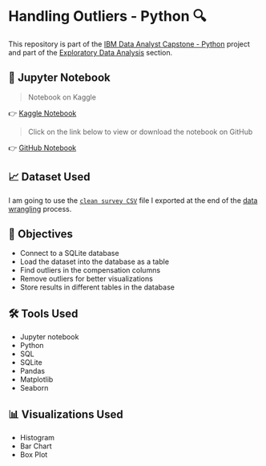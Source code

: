 # Handling Outliers - Python 🔍

<p>This repository is part of the <a href = 'https://github.com/FaiLuReH3Ro/ibm-da-capstone-py'>IBM Data Analyst Capstone - Python</a> project and part of the <a href = 'https://github.com/FaiLuReH3Ro/ibm-da-capstone-py?tab=readme-ov-file#exploratory-data'>Exploratory Data Analysis</a> section.</p>

## 📓 Jupyter Notebook

> Notebook on Kaggle

👉 [Kaggle Notebook](https://www.kaggle.com/code/failureh3ro/handling-outliers-python/notebook)

> Click on the link below to view or download the notebook on GitHub

👉 [GitHub Notebook](https://github.com/FaiLuReH3Ro/outliers-py/blob/main/Handling_Outliers.ipynb)

## 📈 Dataset Used

I am going to use the [`clean survey CSV`](https://www.kaggle.com/datasets/failureh3ro/stack-overflow-survey-2024-cleaned-data) file I exported at the end of the [data wrangling](https://github.com/FaiLuReH3Ro/data-wrangling-py) process.

## 🚀 Objectives

* Connect to a SQLite database
* Load the dataset into the database as a table
* Find outliers in the compensation columns
* Remove outliers for better visualizations
* Store results in different tables in the database

## 🛠️ Tools Used

* Jupyter notebook
* Python
* SQL
* SQLite
* Pandas
* Matplotlib
* Seaborn

## 📊 Visualizations Used

* Histogram
* Bar Chart
* Box Plot
